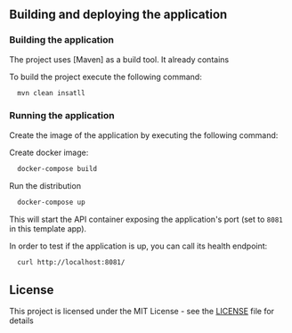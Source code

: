 
## Building and deploying the application

### Building the application

The project uses [Maven] as a build tool. It already contains
 

To build the project execute the following command:

```bash
  mvn clean insatll
```

### Running the application

Create the image of the application by executing the following command:


Create docker image:

```bash
  docker-compose build 
```

Run the distribution 

```bash
  docker-compose up
```

This will start the API container exposing the application's port
(set to `8081` in this template app).

In order to test if the application is up, you can call its health endpoint:

```bash
  curl http://localhost:8081/
```



## License

This project is licensed under the MIT License - see the [LICENSE](LICENSE) file for details

